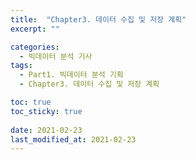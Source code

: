 ```yaml
---
title:  "Chapter3. 데이터 수집 및 저장 계획"
excerpt: ""

categories:
  - 빅데이터 분석 기사
tags:
  - Part1. 빅데이터 분석 기획
  - Chapter3. 데이터 수집 및 저장 계획

toc: true
toc_sticky: true
 
date: 2021-02-23
last_modified_at: 2021-02-23
---
```

